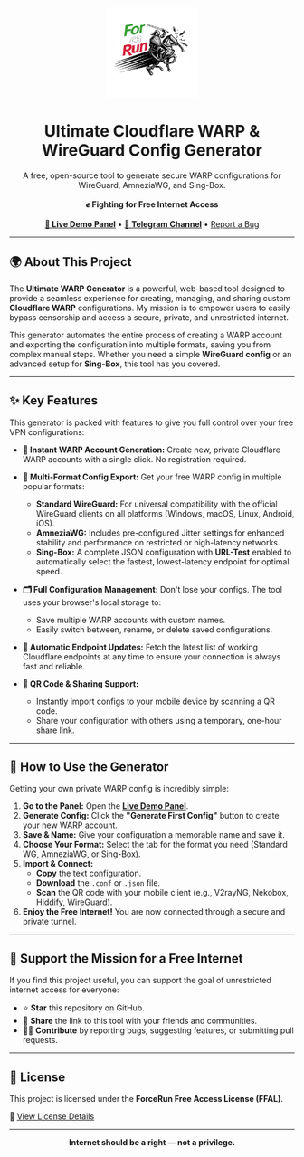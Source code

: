 <p align="center">
  <img src="https://raw.githubusercontent.com/F0rc3Run/free-warp-endpoints/refs/heads/main/docs/logo.png" alt="F0rc3Run - Free Internet & WARP WireGuard Generator" width="160"/>
</p>
<h1 align="center">Ultimate Cloudflare WARP & WireGuard Config Generator</h1>
<p align="center">
  A free, open-source tool to generate secure WARP configurations for WireGuard, AmneziaWG, and Sing-Box.
  <br/><br/>
  <b>✊️ Fighting for Free Internet Access</b>
  <br/><br/>
  <a href="https://f0rc3run.github.io/free-warp-endpoints/"><strong>🚀 Live Demo Panel</strong></a> •
  <a href="https://t.me/ForceRunVPN"><strong>📢 Telegram Channel</strong></a> •
  <a href="https://github.com/F0rc3Run/ultimate-warp-generator/issues">Report a Bug</a>
</p>

---

## 🌍 About This Project

The **Ultimate WARP Generator** is a powerful, web-based tool designed to provide a seamless experience for creating, managing, and sharing custom **Cloudflare WARP** configurations. My mission is to empower users to easily bypass censorship and access a secure, private, and unrestricted internet.

This generator automates the entire process of creating a WARP account and exporting the configuration into multiple formats, saving you from complex manual steps. Whether you need a simple **WireGuard config** or an advanced setup for **Sing-Box**, this tool has you covered.

---

## ✨ Key Features

This generator is packed with features to give you full control over your free VPN configurations:

* **🚀 Instant WARP Account Generation:** Create new, private Cloudflare WARP accounts with a single click. No registration required.

* **📁 Multi-Format Config Export:** Get your free WARP config in multiple popular formats:
    * **Standard WireGuard:** For universal compatibility with the official WireGuard clients on all platforms (Windows, macOS, Linux, Android, iOS).
    * **AmneziaWG:** Includes pre-configured Jitter settings for enhanced stability and performance on restricted or high-latency networks.
    * **Sing-Box:** A complete JSON configuration with **URL-Test** enabled to automatically select the fastest, lowest-latency endpoint for optimal speed.

* **🗂️ Full Configuration Management:** Don't lose your configs. The tool uses your browser's local storage to:
    * Save multiple WARP accounts with custom names.
    * Easily switch between, rename, or delete saved configurations.

* **🔄 Automatic Endpoint Updates:** Fetch the latest list of working Cloudflare endpoints at any time to ensure your connection is always fast and reliable.

* **📱 QR Code & Sharing Support:**
    * Instantly import configs to your mobile device by scanning a QR code.
    * Share your configuration with others using a temporary, one-hour share link.

---

## 🚀 How to Use the Generator

Getting your own private WARP config is incredibly simple:

1.  **Go to the Panel:** Open the [**Live Demo Panel**](https://f0rc3run.github.io/ultimate-warp-generator/).
2.  **Generate Config:** Click the **"Generate First Config"** button to create your new WARP account.
3.  **Save & Name:** Give your configuration a memorable name and save it.
4.  **Choose Your Format:** Select the tab for the format you need (Standard WG, AmneziaWG, or Sing-Box).
5.  **Import & Connect:**
    * **Copy** the text configuration.
    * **Download** the `.conf` or `.json` file.
    * **Scan** the QR code with your mobile client (e.g., V2rayNG, Nekobox, Hiddify, WireGuard).
6.  **Enjoy the Free Internet!** You are now connected through a secure and private tunnel.

---

## 🤍 Support the Mission for a Free Internet

If you find this project useful, you can support the goal of unrestricted internet access for everyone:

* ⭐ **Star** this repository on GitHub.
* 📢 **Share** the link to this tool with your friends and communities.
* 🧑‍💻 **Contribute** by reporting bugs, suggesting features, or submitting pull requests.

---

## 📜 License

This project is licensed under the **ForceRun Free Access License (FFAL)**.

📄 [View License Details](https://raw.githubusercontent.com/F0rc3Run/F0rc3Run/refs/heads/main/LICENSE)

---

<p align="center">
   <b>Internet should be a right — not a privilege.</b>
</p>
